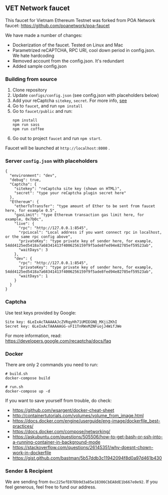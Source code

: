 ## VET Network faucet

This faucet for Vietnam Ethereum Testnet was forked from POA Network faucet: https://github.com/poanetwork/poa-faucet

We have made a number of changes:

* Dockerization of the faucet. Tested on Linux and Mac
* Parametrized reCAPTCHA, RPC URI, cool down period in config.json. We hate hardcoding
* Removed account from the config.json. It's redundant
* Added sample config.json

### Building from source

1. Clone repository
2. Update `configs/config.json` (see config.json with placeholders below)
3. Add your reCaptcha `sitekey`, `secret`. For more info, [see](https://developers.google.com/recaptcha/docs/verify?hl=ru)
4. Go to `faucet`, and run `npm install`
5. Go to `faucet/public` and run:
    ```
    npm install
    npm run sass
    npm run coffee
    ```
6. Go out to project `faucet` and run `npm start`.

Faucet will be launched at `http://localhost:8000` .

### Server `config.json` with placeholders

```
{
  "environment": "dev",
  "debug": true,
  "Captcha": {
    "sitekey": "reCaptcha site key (shown on HTML)",
    "secret": "type your reCaptcha plugin secret here"
  },
  "Ethereum": {
    "etherToTransfer": "type amount of Ether to be sent from faucet here, for example 0.5",
    "gasLimit": "type Ethereum transaction gas limit here, for example, 0x7b0c",
    "live": {
      "rpc": "http://127.0.0.1:8545",
      "rpcLocal": "Local address if you want connect rpc in localhost, or the same rpc config above", 
      "privateKey": "type private key of sender here, for example, 54dd4125ed5418a7a68341413f4006256159f9f5ade8fed94e82785ef59523ab",
      "waitDays": 3
    },
    "dev": {
      "rpc": "http://127.0.0.1:8545",
      "privateKey": "type private key of sender here, for example, 54dd4125ed5418a7a68341413f4006256159f9f5ade8fed94e82785ef59523ab",
      "waitDays": 1
    }
  }
}
```

### Captcha

Use test keys provided by Google:

```
Site key: 6LeIxAcTAAAAAJcZVRqyHh71UMIEGNQ_MXjiZKhI
Secret key: 6LeIxAcTAAAAAGG-vFI1TnRWxMZNFuojJ4WifJWe
```

For more information, read: https://developers.google.com/recaptcha/docs/faq

### Docker

There are only 2 commands you need to run:

```
# build.sh
docker-compose build
```

```
# run.sh
docker-compose up -d
```

If you want to save yourself from trouble, do check:

* https://github.com/wsargent/docker-cheat-sheet
* http://containertutorials.com/volumes/volume_from_image.html
* https://docs.docker.com/engine/userguide/eng-image/dockerfile_best-practices/
* https://docs.docker.com/compose/networking/
* https://askubuntu.com/questions/505506/how-to-get-bash-or-ssh-into-a-running-container-in-background-mode
* https://stackoverflow.com/questions/26145351/why-doesnt-chown-work-in-dockerfile
* https://gist.github.com/bastman/5b57ddb3c11942094f8d0a97d461b430

### Sender & Recipient

We are sending from `0xc225efE07Db9d3a85e18306CbEA8dE1b667e0e92`. If you feel generous, feel free to fund our address.
